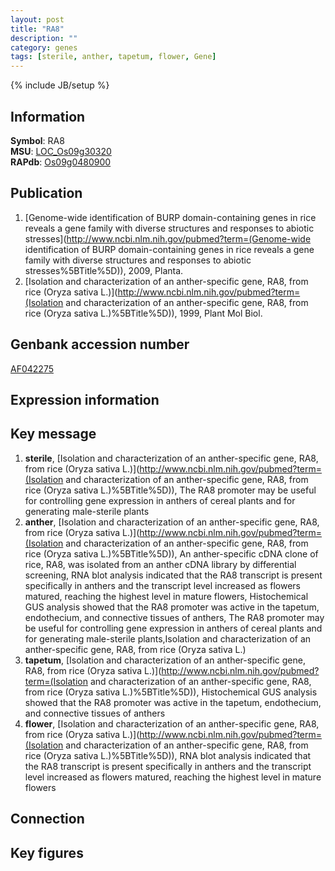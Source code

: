 ```yaml
---
layout: post
title: "RA8"
description: ""
category: genes
tags: [sterile, anther, tapetum, flower, Gene]
---
```

{% include JB/setup %}

## Information
__Symbol__: RA8  
__MSU__: [LOC_Os09g30320](http://rice.plantbiology.msu.edu/cgi-bin/ORF_infopage.cgi?orf=LOC_Os09g30320)  
__RAPdb__: [Os09g0480900](http://rapdb.dna.affrc.go.jp/viewer/gbrowse_details/irgsp1?name=Os09g0480900)  

## Publication
1. [Genome-wide identification of BURP domain-containing genes in rice reveals a gene family with diverse structures and responses to abiotic stresses](http://www.ncbi.nlm.nih.gov/pubmed?term=(Genome-wide identification of BURP domain-containing genes in rice reveals a gene family with diverse structures and responses to abiotic stresses%5BTitle%5D)), 2009, Planta.
2. [Isolation and characterization of an anther-specific gene, RA8, from rice (Oryza sativa L.)](http://www.ncbi.nlm.nih.gov/pubmed?term=(Isolation and characterization of an anther-specific gene, RA8, from rice (Oryza sativa L.)%5BTitle%5D)), 1999, Plant Mol Biol.

## Genbank accession number
[AF042275](http://www.ncbi.nlm.nih.gov/nuccore/AF042275)

## Expression information

## Key message
1. __sterile__, [Isolation and characterization of an anther-specific gene, RA8, from rice (Oryza sativa L.)](http://www.ncbi.nlm.nih.gov/pubmed?term=(Isolation and characterization of an anther-specific gene, RA8, from rice (Oryza sativa L.)%5BTitle%5D)),  The RA8 promoter may be useful for controlling gene expression in anthers of cereal plants and for generating male-sterile plants
2. __anther__, [Isolation and characterization of an anther-specific gene, RA8, from rice (Oryza sativa L.)](http://www.ncbi.nlm.nih.gov/pubmed?term=(Isolation and characterization of an anther-specific gene, RA8, from rice (Oryza sativa L.)%5BTitle%5D)), An anther-specific cDNA clone of rice, RA8, was isolated from an anther cDNA library by differential screening, RNA blot analysis indicated that the RA8 transcript is present specifically in anthers and the transcript level increased as flowers matured, reaching the highest level in mature flowers, Histochemical GUS analysis showed that the RA8 promoter was active in the tapetum, endothecium, and connective tissues of anthers, The RA8 promoter may be useful for controlling gene expression in anthers of cereal plants and for generating male-sterile plants,Isolation and characterization of an anther-specific gene, RA8, from rice (Oryza sativa L.)
3. __tapetum__, [Isolation and characterization of an anther-specific gene, RA8, from rice (Oryza sativa L.)](http://www.ncbi.nlm.nih.gov/pubmed?term=(Isolation and characterization of an anther-specific gene, RA8, from rice (Oryza sativa L.)%5BTitle%5D)),  Histochemical GUS analysis showed that the RA8 promoter was active in the tapetum, endothecium, and connective tissues of anthers
4. __flower__, [Isolation and characterization of an anther-specific gene, RA8, from rice (Oryza sativa L.)](http://www.ncbi.nlm.nih.gov/pubmed?term=(Isolation and characterization of an anther-specific gene, RA8, from rice (Oryza sativa L.)%5BTitle%5D)),  RNA blot analysis indicated that the RA8 transcript is present specifically in anthers and the transcript level increased as flowers matured, reaching the highest level in mature flowers

## Connection

## Key figures


